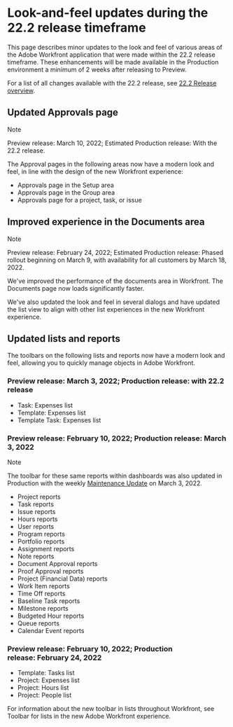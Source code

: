 

# Look-and-feel updates during the 22.2 release timeframe

This page describes minor updates to the look and feel of various areas of the Adobe Workfront application that were made within the 22.2 release timeframe. These enhancements will be made available in the Production environment a minimum of 2 weeks after releasing to Preview.

For a list of all changes available with the 22.2 release, see [22.2 Release overview](../../../product-announcements/product-releases/22.2-release-activity/22-2-release-overview.md).

## Updated Approvals page

>[!NOTE]
>
>Preview release:&nbsp;March 10, 2022; Estimated Production release:&nbsp;With the 22.2 release.

The Approval pages in the following areas now have a modern look and feel, in line with the design of the new Workfront experience:

* Approvals page in the Setup area
* Approvals page in the Group area
* Approvals page for a project, task, or issue

## Improved experience in the Documents area

>[!NOTE]
>
>Preview release:&nbsp;February 24, 2022; Estimated Production release:&nbsp;Phased rollout beginning on March 9, with availability for all customers by March 18, 2022.

We've improved the performance of the documents area in Workfront. The Documents page now loads significantly faster.

We've also updated the look and feel in several dialogs and have updated the list view to align with other list experiences in the new Workfront experience.

## Updated lists and reports

The toolbars on the following lists and reports now have a modern look and feel, allowing you to quickly manage objects in Adobe Workfront.

### Preview release:&nbsp;March 3, 2022; Production release: with 22.2 release

* Task: Expenses list
* Template: Expenses list
* Template Task: Expenses list

### Preview release:&nbsp;February 10, 2022; Production release:&nbsp;March 3, 2022

>[!NOTE]
>
>The toolbar for these same reports within dashboards was also updated in Production with the weekly [Maintenance Update](https://one.workfront.com/s/article/Workfront-Maintenance-Updates-1882317350) on March 3, 2022.

* Project reports
* Task reports
* Issue reports
* Hours reports
* User reports
* Program reports
* Portfolio reports
* Assignment reports
* Note reports
* Document Approval reports
* Proof Approval reports
* Project (Financial Data) reports
* Work Item reports
* Time Off reports
* Baseline Task reports
* Milestone reports
* Budgeted Hour reports
* Queue reports
* Calendar Event reports

### Preview release:&nbsp;February 10, 2022; Production release:&nbsp;February 24, 2022

* Template: Tasks list
* Project: Expenses list
* Project:&nbsp;Hours list
* Project: People list

For information about the new toolbar in lists throughout Workfront, see Toolbar for lists in the new Adobe Workfront experience.

&nbsp;
